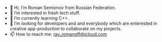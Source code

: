 - 👋 Hi, I’m Roman Semionov from Russian Federation.
- 👀 I’m interested in fresh tech stuff.
- 🌱 I’m currently learning C++.
- 💞️ I’m looking for developers and  and everybody which are enterested in creative app-production to collaborate on my projects.
- 📫 How to reach me: ray_romanoff@icloud.com

<!---
x-ray-romanoff/x-ray-romanoff is a ✨ special ✨ repository because its `README.md` (this file) appears on your GitHub profile.
You can click the Preview link to take a look at your changes.
--->

